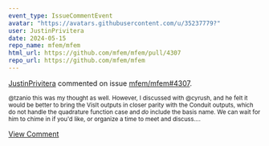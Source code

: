 ```yaml
---
event_type: IssueCommentEvent
avatar: "https://avatars.githubusercontent.com/u/35237779?"
user: JustinPrivitera
date: 2024-05-15
repo_name: mfem/mfem
html_url: https://github.com/mfem/mfem/pull/4307
repo_url: https://github.com/mfem/mfem
---
```


<a href='https://github.com/JustinPrivitera' target='_blank'>JustinPrivitera</a> commented on issue <a href='https://github.com/mfem/mfem/pull/4307' target='_blank'>mfem/mfem#4307</a>.

<small>@tzanio this was my thought as well. However, I discussed with @cyrush, and he felt it would be better to bring the VisIt outputs in closer parity with the Conduit outputs, which do not handle the quadrature function case and _do_ include the basis name. We can wait for him to chime in if you'd like, or organize a time to meet and discuss....</small>

<a href='https://github.com/mfem/mfem/pull/4307' target='_blank'>View Comment</a>